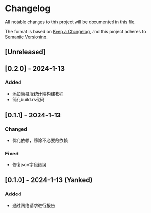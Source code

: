 # Changelog

All notable changes to this project will be documented in this file.

The format is based on [Keep a Changelog](https://keepachangelog.com/en/1.0.0/),
and this project adheres to [Semantic Versioning](https://semver.org/spec/v2.0.0.html).

## [Unreleased]

## [0.2.0] - 2024-1-13

### Added

* 添加简易版统计端构建教程
* 简化build.rs代码

## [0.1.1] - 2024-1-13

### Changed

* 优化依赖，移除不必要的依赖

### Fixed

* 修复json字段错误

## [0.1.0] - 2024-1-13 (Yanked)

### Added

* 通过网络请求进行报告
